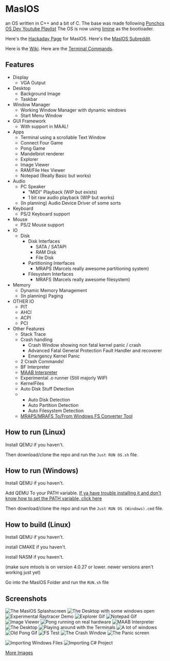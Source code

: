 # MaslOS
an OS written in C++ and a bit of C.
The base was made following [Ponchos OS Dev Youtube Playlist](https://www.youtube.com/playlist?list=PLxN4E629pPnJxCQCLy7E0SQY_zuumOVyZ)
The OS is now using [limine](https://github.com/limine-bootloader/limine) as the bootloader.

Here's the [Hackaday Page](https://hackaday.io/project/189063-maslos) for MaslOS.
Here's the [MaslOS Subreddit](https://www.reddit.com/r/maslos/).

Here is the [Wiki](https://github.com/marceldobehere/MaslOS/wiki).
Here are the [Terminal Commands](https://github.com/marceldobehere/MaslOS/wiki/Terminal).


## Features
* Display
  - VGA Output
* Desktop
  - Background Image
  - Taskbar
* Window Manager
  - Working Window Manager with dynamic windows
  - Start Menu Window
* GUI Framework
  - With support in MAAL!
* Apps
  - Terminal using a scrollable Text Window
  - Connect Four Game
  - Pong Game
  - Mandelbrot renderer
  - Explorer
  - Image Viewer
  - RAM/File Hex Viewer
  - Notepad (Really Basic but works)
* Audio
  + PC Speaker 
    - "MIDI" Playback (WIP but exists)
    - 1 bit raw audio playback (WIP but works)
  - (In planning) Audio Device Driver of some sorts
* Keyboard
  - PS/2 Keyboard support
* Mouse
  - PS/2 Mouse support
* IO
  + Disk
    + Disk Interfaces
      - SATA / SATAPI
      - RAM Disk
      - File Disk
    + Partitioning Interfaces
      - MRAPS (Marcels really awesome partitioning system)
    + Filesystem Interfaces
      - MRAFS (Marcels really awesome filesystem)
* Memory
  - Dynamic Memory Management
  - (In planning) Paging
* OTHER IO
  - PIT
  - AHCI
  - ACPI
  - PCI
* Other Features
  - Stack Trace
  + Crash handling
    - Crash Window showing non fatal kernel panic / crash
    - Advanced Fatal General Protection Fault Handler and recoverer
    - Emergency Kernel Panic
  - 2 Crash Commands!
  - BF Interpreter
  - [MAAB Interpreter](https://github.com/marceldobehere/MAAL-Marcels-Amazing-Assembly-Language)
  - Experimental .o runner (Still majorly WIP)
  - KernelFiles
  - Auto Disk Stuff Detection
  + - Auto Disk Detection
    - Auto Partition Detection
    - Auto Filesystem Detection
  + [MRAPS/MRAFS To/From Windows FS Converter Tool](https://github.com/marceldobehere/Masl-Disk-File-Converter)


## How to run (Linux)
Install QEMU if you haven't.

Then download/clone the repo and run the `Just RUN OS.sh` file.





## How to run (Windows)
Install QEMU if you haven't.

Add QEMU To your PATH variable. [If ya have trouble installing it and don't know how to set the PATH variable, click here](https://linuxhint.com/qemu-windows/)

Then download/clone the repo and run the `Just RUN OS (Windows).cmd` file.





## How to build (Linux)
Install QEMU if you haven't.

install CMAKE if you haven't.

install NASM if you haven't.

(make sure mtools is on version 4.0.27 or lower. newer versions aren't working just yet)


Go into the MaslOS Folder and run the `RUN.sh` file



## Screenshots

![The MaslOS Splashscreen](/images/boot.PNG "The MaslOS Splashscreen")
![The Desktop with some windows open](/images/desktop.PNG "The Desktop with some windows open")
![Experimental Raytracer Demo](/images/raycaster%20demo.png "An experimental Raytracer Demo")
![Explorer Gif](/images/explorer%20yes.gif "Explorer Gif")
![Notepad Gif](/images/notepad%20yes.gif "Notepad Gif")
![Image Viewer](/images/image-component.PNG "Image Viewer")
![Pong running on real hardware](/images/pongus.jpg "Pong running on real hardware")
![MAAB Interpreter](/images/maab.png "MAAB Interpreter running with the windows interpreter next to it")
![The Desktop](/images/desktop%20background.PNG "The Desktop")
![Playing around with the Terminals](/images/terminal%20test%201.PNG "Playing around with the Terminals")
![A lot of windows](/images/yes.PNG "A lot of windows")
![Old Pong Gif](/images/pong%202.gif "Old Pong Gif")
![FS Test](/images/filesystem%20test.PNG "A short test showing the filesystem working")
![The Crash Window](/images/crash%20window.PNG "The Crash window")
![The Panic screen](/images/new%20kernel%20panic.PNG "The new Panic screen")

![Importing Windows Files](/images/importing%20text%20file.PNG "Importing Windows Files")
![Importing C# Project](/images/importing%20cs%20file.png "Importing C# Project")



[More Images](/images)
